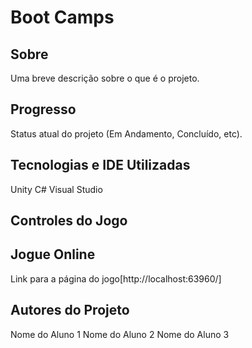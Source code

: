 # Boot Camps
## Sobre
Uma breve descrição sobre o que é o projeto.

## Progresso
Status atual do projeto (Em Andamento, Concluído, etc).

## Tecnologias e IDE Utilizadas
Unity
C#
Visual Studio

## Controles do Jogo


## Jogue Online
Link para a página do jogo[http://localhost:63960/]


## Autores do Projeto
Nome do Aluno 1
Nome do Aluno 2
Nome do Aluno 3
